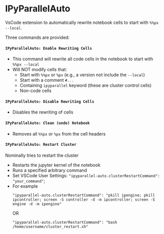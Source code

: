 # IPyParallelAuto

VsCode extension to automatically rewrite notebook cells to start with `%%px --local`.

Three commands are provided:

#### `IPyParallelAuto: Enable Rewriting Cells`
  - This command will rewrite all code cells in the notebook to start with `%%px --local`
  - Will NOT modify cells that:
    - Start with `%%px` or `%px` (e.g., a version not include the `--local`)
    - Start with a comment `#...`
    - Containing `ipyparallel` keyword (these are cluster control cells)
    - Non-code cells

#### `IPyParallelAuto: Disable Rewriting Cells`
  - Disables the rewriting of cells

#### `IPyParallelAuto: Clean (undo) Notebook`
  - Removes all `%%px` or `%px` from the cell headers

#### `IPyParallelAuto: Restart Cluster`
Nominally tries to restart the cluster
  - Restarts the jupyter kernel of the notebook
  - Runs a specified arbitrary command
  - Set VSCode User Settings: `"ipyparallel-auto.clusterRestartCommand": "your_command"`;
  - For example
      ```
      "ipyparallel-auto.clusterRestartCommand": "pkill ipengine; pkill ipcontroller; screen -S controller -d -m ipcontroller; screen -S engine -d -m ipengine"
      ```
      OR
      ```
      "ipyparallel-auto.clusterRestartCommand": "bash /home/username/cluster_restart.sh"
      ```
